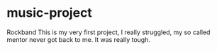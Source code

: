 # music-project
Rockband
This is my very first project, I really struggled, my so called mentor never got
back to me. 
It was really tough.